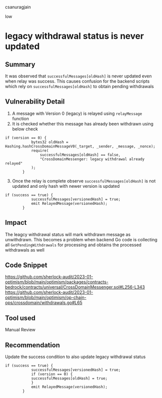 csanuragjain

low

# legacy withdrawal status is never updated

## Summary
It was observed that `successfulMessages[oldHash]` is never updated even when relay was success. This causes confusion for the backend scripts which rely on `successfulMessages[oldHash]` to obtain pending withdrawals

## Vulnerability Detail
1. A message with Version 0 (legacy) is relayed using `relayMessage` function
2. It is checked whether this message has already been withdrawn using below check

```solidity
if (version == 0) {
            bytes32 oldHash = Hashing.hashCrossDomainMessageV0(_target, _sender, _message, _nonce);
            require(
                successfulMessages[oldHash] == false,
                "CrossDomainMessenger: legacy withdrawal already relayed"
            );
        }
```

3. Once the relay is complete observe `successfulMessages[oldHash]` is not updated and only hash with newer version is updated

```solidity
if (success == true) {
            successfulMessages[versionedHash] = true;
            emit RelayedMessage(versionedHash);
        }
```

## Impact
The leagcy withdrawal status will mark withdrawn message as unwithdrawn. This becomes a problem when backend Go code is collecting all `GetPendingWithdrawals` for processing and obtains the processed withdrawals as well

## Code Snippet
https://github.com/sherlock-audit/2023-01-optimism/blob/main/optimism/packages/contracts-bedrock/contracts/universal/CrossDomainMessenger.sol#L256-L343
https://github.com/sherlock-audit/2023-01-optimism/blob/main/optimism/op-chain-ops/crossdomain/withdrawals.go#L65

## Tool used
Manual Review

## Recommendation
Update the success condition to also update legacy withdrawal status

```solidity
if (success == true) {
            successfulMessages[versionedHash] = true;
			if (version == 0) {
			successfulMessages[oldHash] = true;
			}
            emit RelayedMessage(versionedHash);
        }
```